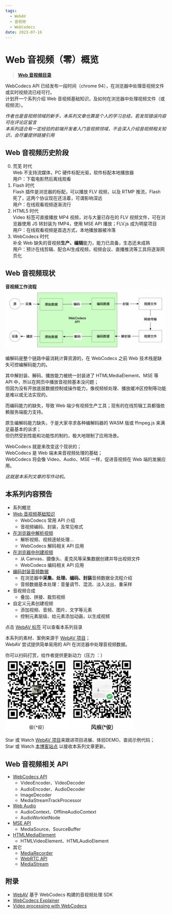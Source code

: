 ```yaml
---
tags:
  - WebAV
  - 音视频
  - WebCodecs
date: 2023-07-16
---
```


# Web 音视频（零）概览

> [**Web 音视频目录**](/tag/webav)

WebCodecs API 已经发布一段时间（chrome 94），在浏览器中处理音视频文件或实时视频流已经可行。  
计划开一个系列介绍 Web 音视频基础知识，及如何在浏览器中处理视频文件（或视频流）。  

*作者也是音视频领域的新手，本系列文章也算是个人的学习总结，若发现错误内容可在评论区留言*  
*本系列适合有一定经验的前端开发者入门音视频领域，不会深入介绍音视频相关知识，会尽量提供链接引用*  

## Web 音视频历史阶段
0. 荒芜 时代  
   Web 不支持流媒体，PC 硬件标配光驱，软件标配本地播放器  
   用户：下载电影然后离线观看  
1. Flash 时代  
   Flash 插件是浏览器的标配，可以播放 FLV 视频，以及 RTMP 推流，Flash 死了，这两个协议现在还活着，可谓影响深远  
   用户：在线观看视频逐渐流行  
2. HTML5 时代  
   Video 标签可直接播放 MP4 视频，对与大量已存在的 FLV 视频文件，可在浏览器使用 JS 转封装为 fMP4，使用 MSE API 播放；FLV.js 成为明星项目  
   用户：在线观看视频是首选方式，本地播放器被冷落  
3. WebCodecs 时代  
   补全 Web 缺失的音视频**生产、编辑**能力，能力已具备，生态还未成熟  
   用户：预计在线剪辑、配合AI生成视频，视频会议、直播推流等工具将逐渐网页化  


## Web 音视频现状
**音视频工作流程**  
![音视频工作流程](./media-workflow.png)  

编解码是整个链路中最消耗计算资源的，在 WebCodecs 之前 Web 技术栈是缺失可控编解码能力的。  

其中解封装、解码、播放能力被统一封装进了 HTMLMediaElement、MSE 等 API 中，所以在网页中播放音视频基本没问题；  
但因为没有开放底层数据控制或操作能力，像视频帧处理、播放缓冲区控制等功能是难以或无法实现的。  

而编码能力的缺失，导致 Web 端少有视频生产工具；现有的在线剪辑工具都强依赖服务端能力支持。  

原生编解码能力缺失，于是大家寻求各种编解码器的 WASM 版或 ffmpeg.js 来满足最基本的诉求；  
但仍然受到性能和功能性的制约，极大地限制了应用场景。  

WebCodecs 就是来改变这个现状的；  
WebCodecs 是 Web 端未来音视频处理的基础；  
WebCodecs 将会像 Video、Audio、MSE 一样，促进音视频在 Web 端的发展应用。  

*这就是本系列文章的写作动机。*  

## 本系列内容预告
- 系列概览
- [Web 音视频基础知识](../webav-1-basic/)
  - WebCodecs 常用 API 介绍
  - 音视频编码、封装，及常见格式
- [在浏览器中解析视频](../webav-2-parse-video/)
  - 解析视频、视频逐帧处理...
  - WebCodecs 解码相关 API 应用
- [在浏览器中创建视频](../webav-3-create-video/)
  - 从 Canvas、摄像头、麦克风等采集数据创建并导出视频文件
  - WebCodecs 编码相关 API 应用
- [编码封装音频数据](../webav-4-process-audio/)
  - 在浏览器中**采集、处理、编码、封装**音频数据全流程介绍
  - 音频数据基本处理：音量调节、混流、淡入淡出、重采样
- 音视频合成
  - 叠加、拼接、裁剪视频
- 自定义元素创建视频
  - 添加视频、音频、图片、文字等元素
  - 控制元素层级、给元素添加动画，以生成视频

点击 [WebAV 标签](/tag/WebAV/) 可以查看本系列目录  

本系列的素材、案例来源于 [WebAV 项目](https://github.com/hughfenghen/WebAV)；  
WebAV 尝试提供简单易用的 API 在浏览器中处理音视频数据。  

你可以扫码打赏，给作者提供更新动力（压力 ：）  
<img src="../../assets/alipay-qcode.png" width="200" alt="支付宝" />
<img src="../../assets/wechatpay-qcode.png" width="200" alt="微信" />  

Star 或 Watch [WebAV 项目](https://github.com/hughfenghen/WebAV)来跟进项目进展、体验DEMO、查阅示例代码；  
Star 或 Watch [本博客站点](https://github.com/hughfenghen/hughfenghen.github.io) 以接收本系列文章更新。  

## Web 音视频相关 API
- [WebCodecs API](https://developer.mozilla.org/zh-CN/docs/Web/API/WebCodecs_API)
  - VideoEncoder、VideoDecoder
  - AudioEncoder、AudioDecoder
  - ImageDecoder
  - MediaStreamTrackProcessor
- [Web Audio](https://developer.mozilla.org/zh-CN/docs/Web/API/Web_Audio_API)
  - AudioContext、OfflineAudioContext
  - AudioWorkletNode
- [MSE API](https://developer.mozilla.org/zh-CN/docs/Web/API/Media_Source_Extensions_API)
  - MediaSource、SourceBuffer
- [HTMLMediaElement](https://developer.mozilla.org/zh-CN/docs/Web/API/HTMLMediaElement)
  - HTMLVideoElement、HTMLAudioElement
- 其它
  - [MediaRecorder](https://developer.mozilla.org/zh-CN/docs/Web/API/MediaRecorder)
  - [WebRTC API](https://developer.mozilla.org/zh-CN/docs/Web/API/WebRTC_API)
  - [MediaStream](https://developer.mozilla.org/zh-CN/docs/Web/API/MediaStream)

## 附录
- [WebAV](https://github.com/hughfenghen/WebAV) 基于 WebCodecs 构建的音视频处理 SDK
- [WebCodecs Explainer](https://github.com/w3c/webcodecs/blob/main/explainer.md)
- [Video processing with WebCodecs](https://developer.chrome.com/articles/webcodecs/)
